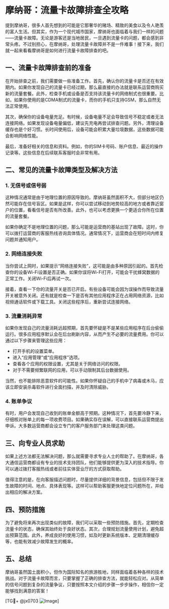 # 摩纳哥：流量卡故障排查全攻略

提到摩纳哥，很多人首先想到的可能是它那奢华的赌场、精致的美食以及令人艳羡的富人生活。但其实，作为一个现代城市国家，摩纳哥也面临着与我们一样的问题——流量卡故障。无论是游客还是当地居民，一旦遇到流量卡的问题，都会感到非常头疼。不过别担心，在摩纳哥，处理流量卡故障并不是一件难事！接下来，我们就一起来看看摩纳哥是如何进行流量卡故障排查的吧。

## 一、流量卡故障排查前的准备

在开始排查之前，我们需要做一些准备工作。首先，确认你的流量卡是否还在有效期内。如果你发现自己的流量卡已经过期，那么最直接的办法就是联系运营商购买新的流量套餐。此外，检查手机或设备是否支持该流量卡的网络制式也很重要。比如，如果你使用的是CDMA制式的流量卡，而你的手机只支持GSM，那么自然无法正常使用。

其次，确保你的设备电量充足。有时候，设备电量不足会导致信号不稳定或者无法连接网络。如果发现设备电量偏低，建议先充电再尝试排查问题。另外，清理设备缓存也是个好习惯。长时间使用后，设备可能会积累大量垃圾数据，这些数据可能会影响网络性能。

最后，准备好相关的信息和资料。例如，你的SIM卡号码、账户信息、最近的操作记录等。这些信息在后续联系客服时会非常有用。

## 二、常见的流量卡故障类型及解决方法

### 1. 无信号或信号弱

这种情况通常是由于地理位置的原因导致的。摩纳哥虽然面积不大，但部分地区仍然可能存在信号盲区。如果是这样，你可以尝试移动到地势较高的地方或者靠近窗户的位置，看看信号是否有所改善。此外，也可以考虑更换一个更适合你所在位置的流量套餐。

如果你确定不是地理位置的问题，那么可能是运营商的基站出现了故障。这时，你可以拨打运营商的客服热线咨询具体情况。通常情况下，运营商会在短时间内修复问题并通知用户。

### 2. 网络连接失败

当你尝试上网时，如果提示“网络连接失败”，这可能是由多种原因引起的。首先检查你的设备Wi-Fi设置是否正确。如果你误将Wi-Fi打开，可能会干扰蜂窝数据的正常工作。关闭Wi-Fi后再试一次。

接着，查看一下你的流量开关是否已开启。有些设备可能会因为误操作而导致流量开关被意外关闭。还有就是检查一下是否有其他应用程序正在占用网络资源，比如视频通话软件或下载工具。关闭这些程序后，重新尝试连接网络。

### 3. 流量消耗异常

如果你发现自己的流量消耗远超预期，首先要怀疑是不是某些应用程序在后台偷偷运行。很多应用程序默认会在后台刷新内容，从而产生不必要的流量费用。你可以通过以下步骤来管理这些应用：

- 打开手机的设置菜单。
- 进入“应用管理”或“应用程序”选项。
- 查看各个应用的权限设置，尤其是关于网络访问的权限。
- 对于不需要频繁联网的应用，可以手动限制其后台数据使用。

当然，也不能排除恶意软件的可能性。如果你怀疑自己的手机中了病毒或木马，应该立即安装杀毒软件进行全面扫描，并及时清除威胁。

### 4. 账单争议

有时，用户会发现自己收到的账单金额高于预期。这种情况下，首先要冷静下来，仔细核对账单上的每一项收费项目。如果确实存在误解，可以直接联系运营商提出申诉。大多数运营商都会设立专门的客户服务部门来处理这类问题。

## 三、向专业人员求助

如果上述方法都无法解决问题，那么就需要寻求专业人士的帮助了。在摩纳哥，各大通信运营商都设有专业的技术支持团队，他们能够提供更为深入的技术指导。你可以通过拨打客服热线或者前往实体营业厅的方式获取帮助。

值得注意的是，在向客服描述问题时，尽量提供详细的背景信息，包括但不限于发生故障的时间、地点、具体表现等。这样可以帮助客服更快地定位问题所在，并给出相应的解决方案。

## 四、预防措施

为了避免将来再次出现类似的故障，我们可以采取一些预防措施。首先，定期检查流量卡的状态，确保其始终处于良好状态。其次，合理规划流量使用计划，避免超出预算范围。此外，养成良好的使用习惯，如及时更新系统版本、定期清理缓存等，也能有效减少故障发生的概率。

## 五、总结

摩纳哥虽然国土面积小，但作为国际知名的旅游胜地，同样面临着各种各样的技术挑战。对于流量卡故障而言，只要掌握了正确的排查方法，就能轻松应对。从简单的信号问题到复杂的流量争议，只要按照本文介绍的步骤一步步操作，相信你一定能够找到满意的答案！

[TG💪+ @jx0703 ![Image](https://github.com/user-attachments/assets/dbca1d08-cadb-493c-b0ec-ad6f7a83f270)]